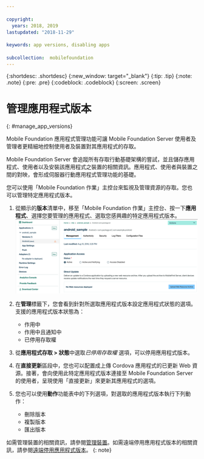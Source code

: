 ```yaml
---

copyright:
  years: 2018, 2019
lastupdated: "2018-11-29"

keywords: app versions, disabling apps

subcollection:  mobilefoundation
---
```


{:shortdesc: .shortdesc}
{:new_window: target="_blank"}
{:tip: .tip}
{:note: .note}
{:pre: .pre}
{:codeblock: .codeblock}
{:screen: .screen}

# 管理應用程式版本
{: #manage_app_versions}

Mobile Foundation 應用程式管理功能可讓 Mobile Foundation Server 使用者及管理者更精細地控制使用者及裝置對其應用程式的存取。

Mobile Foundation Server 會追蹤所有存取行動基礎架構的嘗試，並且儲存應用程式、使用者以及安裝該應用程式之裝置的相關資訊。應用程式、使用者與裝置之間的對映，會形成伺服器行動應用程式管理功能的基礎。

您可以使用「Mobile Foundation 作業」主控台來監視及管理資源的存取。您也可以管理特定應用程式版本。

1.  從顯示的**版本**清單中，移至「Mobile Foundation 作業」主控台、按一下**應用程式**、選擇您要管理的應用程式、選取您感興趣的特定應用程式版本。
    ![管理應用程式版本](images/app_version_management.png)

2. 在**管理**標籤下，您會看到針對所選取應用程式版本設定應用程式狀態的選項。支援的應用程式版本狀態為：
   * 作用中
   * 作用中且通知中
   * 已停用存取權
3. 從**應用程式存取 > 狀態**中選取*已停用存取權* 選項，可以停用應用程式版本。
4. 在**直接更新**區段中，您也可以配置成上傳 Cordova 應用程式的已更新 Web 資源。接著，會向使用此特定應用程式版本連接至 Mobile Foundation Server 的使用者，呈現使用「直接更新」來更新其應用程式的選項。
5. 您也可以使用**動作**功能表中的下列選項，對選取的應用程式版本執行下列動作：
   *  刪除版本
   *  複製版本
   *  匯出版本


如需管理裝置的相關資訊，請參閱[管理裝置](/docs/services/mobilefoundation?topic=mobilefoundation-manage_devices#manage_devices)。如需遠端停用應用程式版本的相關資訊，請參閱[遠端停用應用程式版本](/docs/services/mobilefoundation?topic=mobilefoundation-remotely_disable_an_app_version#remotely_disable_an_app_version)。
{: note}
